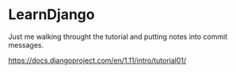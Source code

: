 # LearnDjango
Just me walking throught the tutorial and putting notes into commit messages.

https://docs.djangoproject.com/en/1.11/intro/tutorial01/
